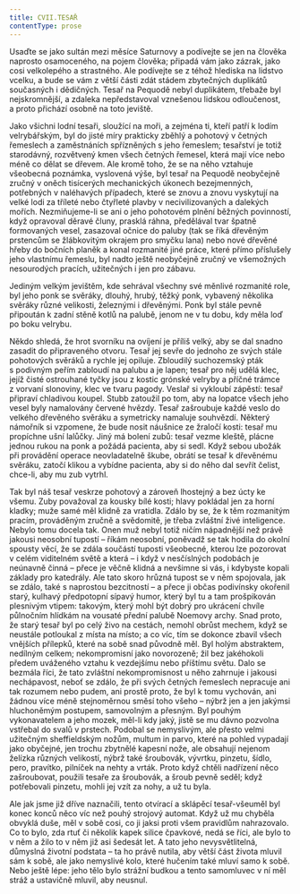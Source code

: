 ```yaml
---
title: CVII.TESAŘ
contentType: prose
---
```


Usaďte se jako sultán mezi měsíce Saturnovy a podívejte se jen na člověka naprosto osamoceného, na pojem člověka; připadá vám jako zázrak, jako cosi velkolepého a strastného. Ale podívejte se z téhož hlediska na lidstvo vcelku, a bude se vám z větší části zdát stádem zbytečných duplikátů současných i dědičných. Tesař na Pequodě nebyl duplikátem, třebaže byl nejskromnější, a zdaleka nepředstavoval vznešenou lidskou odloučenost, a proto přichází osobně na toto jeviště.

Jako všichni lodní tesaři, sloužící na moři, a zejména ti, kteří patří k lodím velrybářským, byl do jisté míry prakticky zběhlý a pohotový v četných řemeslech a zaměstnáních spřízněných s jeho řemeslem; tesařství je totiž starodávný, rozvětvený kmen všech četných řemesel, která mají více nebo méně co dělat se dřevem. Ale kromě toho, že se na něho vztahuje všeobecná poznámka, vyslovená výše, byl tesař na Pequodě neobyčejně zručný v oněch tisícerých mechanických úkonech bezejmenných, potřebných v naléhavých případech, které se znovu a znovu vyskytují na velké lodi za tříleté nebo čtyřleté plavby v necivilizovaných a dalekých mořích. Nezmiňujeme-li se ani o jeho pohotovém plnění běžných povinností, když opravoval děravé čluny, prasklá ráhna, předělával tvar špatně formovaných vesel, zasazoval očnice do paluby (tak se říká dřevěným prstencům se žlábkovitým okrajem pro smyčku lana) nebo nové dřevěné hřeby do bočních planěk a konal rozmanité jiné práce, které přímo příslušely jeho vlastnímu řemeslu, byl nadto ještě neobyčejně zručný ve všemožných nesourodých pracích, užitečných i jen pro zábavu.

Jediným velkým jevištěm, kde sehrával všechny své měnlivé rozmanité role, byl jeho ponk se svěráky, dlouhý, hrubý, těžký ponk, vybavený několika svěráky různé velikosti, železnými i dřevěnými. Ponk byl stále pevně připoután k zadní stěně kotlů na palubě, jenom ne v tu dobu, kdy měla loď po boku velrybu.

Někdo shledá, že hrot svorníku na ovíjení je příliš velký, aby se dal snadno zasadit do připraveného otvoru. Tesař jej sevře do jednoho ze svých stále pohotových svěráků a rychle jej opiluje. Zbloudilý suchozemský pták s podivným peřím zabloudí na palubu a je lapen; tesař pro něj udělá klec, jejíž čisté ostrouhané tyčky jsou z kostic grónské velryby a příčné trámce z vorvaní slonoviny, klec ve tvaru pagody. Veslař si vykloubí zápěstí: tesař připraví chladivou koupel. Stubb zatoužil po tom, aby na lopatce všech jeho vesel byly namalovány červené hvězdy. Tesař zašroubuje každé veslo do velkého dřevěného svěráku a symetricky namaluje souhvězdí. Některý námořník si vzpomene, že bude nosit náušnice ze žraločí kosti: tesař mu propíchne ušní lalůčky. Jiný má bolení zubů: tesař vezme kleště, plácne jednou rukou na ponk a požádá pacienta, aby si sedl. Když sebou ubožák při provádění operace neovladatelně škube, obrátí se tesař k dřevěnému svěráku, zatočí klikou a vybídne pacienta, aby si do něho dal sevřít čelist, chce-li, aby mu zub vytrhl.

Tak byl náš tesař veskrze pohotový a zároveň lhostejný a bez úcty ke všemu. Zuby považoval za kousky bílé kosti; hlavy pokládal jen za horní kladky; muže samé měl klidně za vratidla. Zdálo by se, že k těm rozmanitým pracím, prováděným zručně a svědomitě, je třeba zvláštní živé inteligence. Nebylo tomu docela tak. Onen muž nebyl totiž ničím nápadnější než právě jakousi neosobní tupostí – říkám neosobní, poněvadž se tak hodila do okolní spousty věcí, že se zdála součástí tuposti všeobecné, kterou lze pozorovat v celém viditelném světě a která – i když v nesčíslných podobách je neúnavně činná – přece je věčně klidná a nevšimne si vás, i kdybyste kopali základy pro katedrály. Ale tato skoro hrůzná tupost se v něm spojovala, jak se zdálo, také s naprostou bezcitností – a přece ji občas podivínsky okořenil starý, kulhavý předpotopní sípavý humor, který byl tu a tam prošpikován plesnivým vtipem: takovým, který mohl být dobrý pro ukrácení chvíle půlnočním hlídkám na vousaté přední palubě Noemovy archy. Snad proto, že starý tesař byl po celý živo na cestách, nemohl obrůst mechem, když se neustále potloukal z místa na místo; a co víc, tím se dokonce zbavil všech vnějších přílepků, které na sobě snad původně měl. Byl holým abstraktem, nedílným celkem; nekompromisní jako novorozeně; žil bez jakéhokoli předem uváženého vztahu k vezdejšímu nebo příštímu světu. Dalo se bezmála říci, že tato zvláštní nekompromisnost u něho zahrnuje i jakousi nechápavost, neboť se zdálo, že při svých četných řemeslech nepracuje ani tak rozumem nebo pudem, ani prostě proto, že byl k tomu vychován, ani žádnou více méně stejnoměrnou směsí toho všeho – nýbrž jen a jen jakýmsi hluchoněmým postupem, samovolným a přesným. Byl pouhým vykonavatelem a jeho mozek, měl-li kdy jaký, jistě se mu dávno pozvolna vstřebal do svalů v prstech. Podobal se nemyslivým, ale přesto velmi užitečným sheffieldským nožům, multum in parvo, které na pohled vypadají jako obyčejné, jen trochu zbytnělé kapesní nože, ale obsahují nejenom želízka různých velikostí, nýbrž také šroubovák, vývrtku, pinzetu, šídlo, pero, pravítko, pilníček na nehty a vrták. Proto když chtěli nadřízení něco zašroubovat, použili tesaře za šroubovák, a šroub pevně seděl; když potřebovali pinzetu, mohli jej vzít za nohy, a už tu byla.

Ale jak jsme již dříve naznačili, tento otvírací a sklápěcí tesař-všeuměl byl konec konců něco víc než pouhý strojový automat. Když už mu chyběla obvyklá duše, měl v sobě cosi, co ji jaksi proti všem pravidlům nahrazovalo. Co to bylo, zda rtuť či několik kapek silice čpavkové, nedá se říci, ale bylo to v něm a žilo to v něm již asi šedesát let. A tato jeho nevysvětlitelná, důmyslná životní podstata – ta ho právě nutila, aby větší část života mluvil sám k sobě, ale jako nemyslivé kolo, které hučením také mluví samo k sobě. Nebo ještě lépe: jeho tělo bylo strážní budkou a tento samomluvec v ní měl stráž a ustavičně mluvil, aby neusnul.
